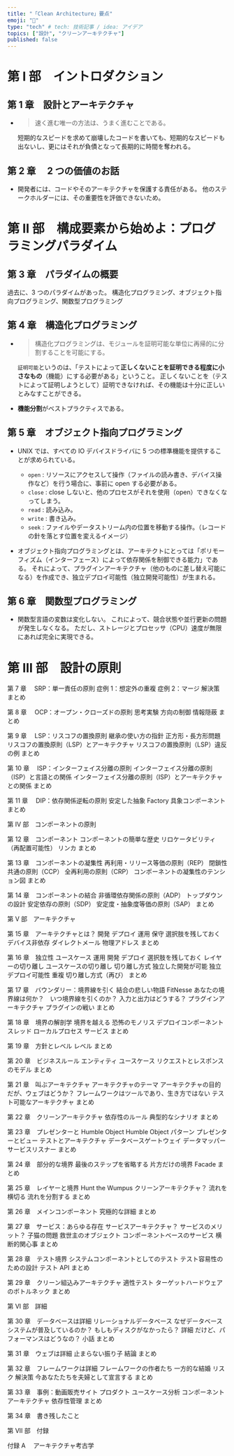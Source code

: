 ```yaml
---
title: "「Clean Architecture」要点"
emoji: "💠"
type: "tech" # tech: 技術記事 / idea: アイデア
topics: ["設計", "クリーンアーキテクチャ"]
published: false
---
```


# 第 I 部　イントロダクション

## 第 1 章　設計とアーキテクチャ

- > 速く進む唯一の方法は、うまく進むことである。

  短期的なスピードを求めて崩壊したコードを書いても、短期的なスピードも出ないし、更にはそれが負債となって長期的に時間を奪われる。

## 第 2 章　 2 つの価値のお話

- 開発者には、コードやそのアーキテクチャを保護する責任がある。
  他のステークホルダーには、その重要性を評価できないため。

# 第 II 部　構成要素から始めよ：プログラミングパラダイム

## 第 3 章　パラダイムの概要

過去に、3 つのパラダイムがあった。
構造化プログラミング、オブジェクト指向プログラミング、関数型プログラミング

## 第 4 章　構造化プログラミング

- > 構造化プログラミングは、モジュールを証明可能な単位に再帰的に分割することを可能にする。

  `証明可能`というのは、「テストによって**正しくないことを証明できる程度に小さなもの**（機能）にする必要がある」ということ。
  正しくないことを（テストによって証明しようとして）証明できなければ、その機能は十分に正しいとみなすことができる。

- **機能分割**がベストプラクティスである。

## 第 5 章　オブジェクト指向プログラミング

- UNIX では、すべての IO デバイスドライバに 5 つの標準機能を提供することが求められている。

  - `open` : リソースにアクセスして操作（ファイルの読み書き、デバイス操作など）を行う場合に、事前に open する必要がある。
  - `close` : close しないと、他のプロセスがそれを使用（open）できなくなってしまう。
  - `read` : 読み込み。
  - `write` : 書き込み。
  - `seek` : ファイルやデータストリーム内の位置を移動する操作。（レコードの針を落とす位置を変えるイメージ）

- オブジェクト指向プログラミングとは、アーキテクトにとっては「ポリモーフィズム（インターフェース）によって依存関係を制御できる能力」である。
  それによって、プラグインアーキテクチャ（他のものに差し替え可能になる）を作成でき、独立デプロイ可能性（独立開発可能性）が生まれる。

## 第 6 章　関数型プログラミング

- 関数型言語の変数は変化しない。
  これによって、競合状態や並行更新の問題が発生しなくなる。
  ただし、ストレージとプロセッサ（CPU）速度が無限にあれば完全に実現できる。

# 第 III 部　設計の原則

第 7 章　 SRP：単一責任の原則
症例 1：想定外の重複
症例 2：マージ
解決策
まとめ

第 8 章　 OCP：オープン・クローズドの原則
思考実験
方向の制御
情報隠蔽
まとめ

第 9 章　 LSP：リスコフの置換原則
継承の使い方の指針
正方形・長方形問題
リスコフの置換原則（LSP）とアーキテクチャ
リスコフの置換原則（LSP）違反の例
まとめ

第 10 章　 ISP：インターフェイス分離の原則
インターフェイス分離の原則（ISP）と言語との関係
インターフェイス分離の原則（ISP）とアーキテクチャとの関係
まとめ

第 11 章　 DIP：依存関係逆転の原則
安定した抽象
Factory
具象コンポーネント
まとめ

第 IV 部　コンポーネントの原則

第 12 章　コンポーネント
コンポーネントの簡単な歴史
リロケータビリティ（再配置可能性）
リンカ
まとめ

第 13 章　コンポーネントの凝集性
再利用・リリース等価の原則（REP）
閉鎖性共通の原則（CCP）
全再利用の原則（CRP）
コンポーネントの凝集性のテンション図
まとめ

第 14 章　コンポーネントの結合
非循環依存関係の原則（ADP）
トップダウンの設計
安定依存の原則（SDP）
安定度・抽象度等価の原則（SAP）
まとめ

第 V 部　アーキテクチャ

第 15 章　アーキテクチャとは？
開発
デプロイ
運用
保守
選択肢を残しておく
デバイス非依存
ダイレクトメール
物理アドレス
まとめ

第 16 章　独立性
ユースケース
運用
開発
デプロイ
選択肢を残しておく
レイヤーの切り離し
ユースケースの切り離し
切り離し方式
独立した開発が可能
独立デプロイ可能性
重複
切り離し方式（再び）
まとめ

第 17 章　バウンダリー：境界線を引く
結合の悲しい物語
FitNesse
あなたの境界線は何か？　いつ境界線を引くのか？
入力と出力はどうする？
プラグインアーキテクチャ
プラグインの戦い
まとめ

第 18 章　境界の解剖学
境界を越える
恐怖のモノリス
デプロイコンポーネント
スレッド
ローカルプロセス
サービス
まとめ

第 19 章　方針とレベル
レベル
まとめ

第 20 章　ビジネスルール
エンティティ
ユースケース
リクエストとレスポンスのモデル
まとめ

第 21 章　叫ぶアーキテクチャ
アーキテクチャのテーマ
アーキテクチャの目的
だが、ウェブはどうか？
フレームワークはツールであり、生き方ではない
テスト可能なアーキテクチャ
まとめ

第 22 章　クリーンアーキテクチャ
依存性のルール
典型的なシナリオ
まとめ

第 23 章　プレゼンターと Humble Object
Humble Object パターン
プレゼンターとビュー
テストとアーキテクチャ
データベースゲートウェイ
データマッパー
サービスリスナー
まとめ

第 24 章　部分的な境界
最後のステップを省略する
片方だけの境界
Facade
まとめ

第 25 章　レイヤーと境界
Hunt the Wumpus
クリーンアーキテクチャ？
流れを横切る
流れを分割する
まとめ

第 26 章　メインコンポーネント
究極的な詳細
まとめ

第 27 章　サービス：あらゆる存在
サービスアーキテクチャ？
サービスのメリット？
子猫の問題
救世主のオブジェクト
コンポーネントベースのサービス
横断的関心事
まとめ

第 28 章　テスト境界
システムコンポーネントとしてのテスト
テスト容易性のための設計
テスト API
まとめ

第 29 章　クリーン組込みアーキテクチャ
適性テスト
ターゲットハードウェアのボトルネック
まとめ

第 VI 部　詳細

第 30 章　データベースは詳細
リレーショナルデータベース
なぜデータベースシステムが普及しているのか？
もしもディスクがなかったら？
詳細
だけど、パフォーマンスはどうなの？
小話
まとめ

第 31 章　ウェブは詳細
止まらない振り子
結論
まとめ

第 32 章　フレームワークは詳細
フレームワークの作者たち
一方的な結婚
リスク
解決策
今あなたたちを夫婦として宣言する
まとめ

第 33 章　事例：動画販売サイト
プロダクト
ユースケース分析
コンポーネントアーキテクチャ
依存性管理
まとめ

第 34 章　書き残したこと

第 VII 部　付録

付録 A 　アーキテクチャ考古学

